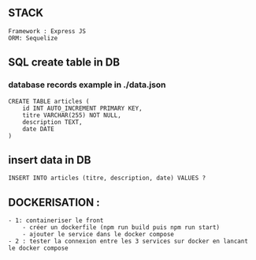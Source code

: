 ## STACK
    Framework : Express JS
    ORM: Sequelize

## SQL create table in DB
### database records example in ./data.json
    CREATE TABLE articles (
        id INT AUTO_INCREMENT PRIMARY KEY,
        titre VARCHAR(255) NOT NULL,
        description TEXT,
        date DATE
    )

## insert data in DB

    INSERT INTO articles (titre, description, date) VALUES ?

## DOCKERISATION : 
  
    - 1: containeriser le front
        - créer un dockerfile (npm run build puis npm run start)
        - ajouter le service dans le docker compose 
    - 2 : tester la connexion entre les 3 services sur docker en lancant le docker compose
        

